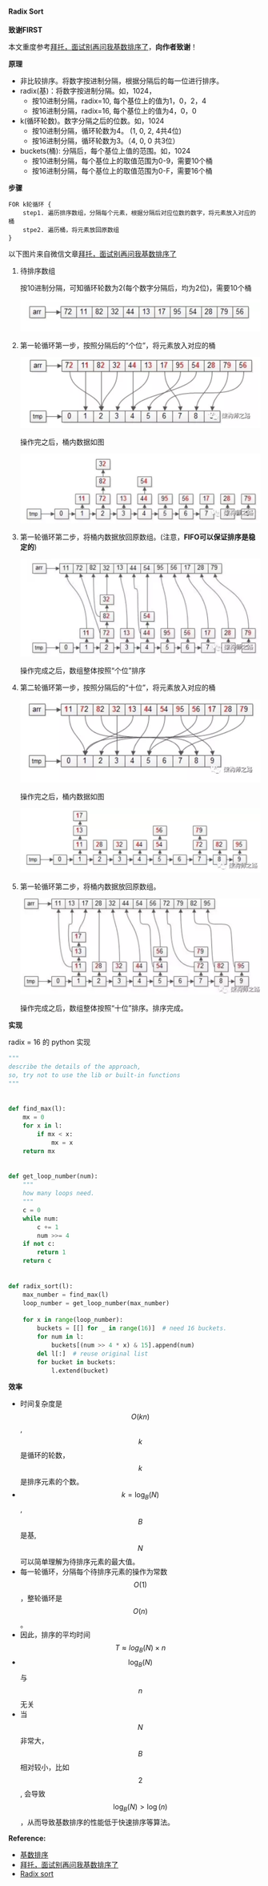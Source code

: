 #### Radix Sort

**致谢FIRST**

本文重度参考[拜托，面试别再问我基数排序了][btmsb]，**向作者致谢**！

**原理**

* 非比较排序。将数字按进制分隔，根据分隔后的每一位进行排序。
* radix(基)：将数字按进制分隔。如，1024，
  * 按10进制分隔，radix=10, 每个基位上的值为1，0，2，4
  * 按16进制分隔，radix=16, 每个基位上的值为4，0，0
* k(循环轮数)。数字分隔之后的位数。如，1024
  * 按10进制分隔，循环轮数为4。 (1, 0, 2, 4共4位)
  * 按16进制分隔，循环轮数为3。（4, 0, 0 共3位）
* buckets(桶): 分隔后，每个基位上值的范围。如，1024
  * 按10进制分隔，每个基位上的取值范围为0-9，需要10个桶
  * 按16进制分隔，每个基位上的取值范围为0-F，需要16个桶

**步骤**

```
FOR k轮循环 {
    step1. 遍历排序数组，分隔每个元素，根据分隔后对应位数的数字，将元素放入对应的桶
    stpe2. 遍历桶，将元素放回原数组
}

```

以下图片来自微信文章[拜托，面试别再问我基数排序了][btmsb]

1. 待排序数组

   按10进制分隔，可知循环轮数为2(每个数字分隔后，均为2位)，需要10个桶

   ![alt](../images/radix_sort/1.png)

2. 第一轮循环第一步，按照分隔后的“个位”，将元素放入对应的桶

   ![alt](../images/radix_sort/2-1.png)

   操作完之后，桶内数据如图

   ![alt](../images/radix_sort/2-2.png)

3. 第一轮循环第二步，将桶内数据放回原数组。(注意，**FIFO可以保证排序是稳定的**)

   ![alt](../images/radix_sort/2-3.png)

   操作完成之后，数组整体按照“个位”排序

4. 第二轮循环第一步，按照分隔后的“十位”，将元素放入对应的桶

   ![alt](../images/radix_sort/3-1.png)

   操作完之后，桶内数据如图

   ![alt](../images/radix_sort/3-2.png)

5. 第一轮循环第二步，将桶内数据放回原数组。

   ![alt](../images/radix_sort/3-3.png)

   操作完成之后，数组整体按照“十位”排序。排序完成。


**实现**

radix = 16 的 python 实现

```python
"""
describe the details of the approach, 
so, try not to use the lib or built-in functions
"""


def find_max(l):
    mx = 0
    for x in l:
        if mx < x:
            mx = x
    return mx


def get_loop_number(num):
    """
    how many loops need.
    """
    c = 0
    while num:
        c += 1
        num >>= 4
    if not c:
        return 1
    return c


def radix_sort(l):
    max_number = find_max(l)
    loop_number = get_loop_number(max_number)

    for x in range(loop_number):
        buckets = [[] for _ in range(16)]  # need 16 buckets.
        for num in l:
            buckets[(num >> 4 * x) & 15].append(num)
        del l[:]  # reuse original list
        for bucket in buckets:
            l.extend(bucket)
```

**效率**

* 时间复杂度是$$O(kn)$$, $$k$$是循环的轮数，$$k$$是排序元素的个数。
* $$k = \log_B(N)$$, $$B$$是基, $$N$$可以简单理解为待排序元素的最大值。 
* 每一轮循环，分隔每个待排序元素的操作为常数$$O(1)$$，整轮循环是$$O(n)$$。
* 因此，排序的平均时间$$T \approx log_B(N) \times n$$
* $$\log_B(N)$$与$$n$$无关
* 当$$N$$非常大，$$B$$相对较小，比如$$2$$, 会导致$$\log_B(N) > \log(n)$$，从而导致基数排序的性能低于快速排序等算法。

**Reference:**

* [基数排序][jspx]
* [拜托，面试别再问我基数排序了][btmsb]
* [Radix sort][radix_sort]




[jspx]: https://zh.wikipedia.org/wiki/%E5%9F%BA%E6%95%B0%E6%8E%92%E5%BA%8F
[btmsb]: https://mp.weixin.qq.com/s?__biz=MjM5ODYxMDA5OQ==&mid=2651961634&idx=1&sn=1e9617d6f6bd2790eabedca22ea49879&chksm=bd2d0cfe8a5a85e8dd52dd0453abe7118932f3dd0068682c6829c37d69e197acfe0efff051e7&scene=21#wechat_redirect
[radix_sort]: https://en.wikipedia.org/wiki/Radix_sort

